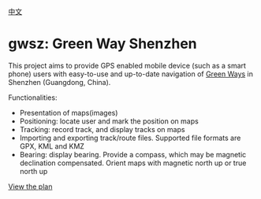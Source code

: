 [中文](README_zh_CN.md)

# gwsz: Green Way Shenzhen

This project aims to provide GPS enabled mobile device (such as a smart phone) users with easy-to-use and up-to-date navigation of [Green Ways](https://en.wikipedia.org/wiki/GD_Greenway) in Shenzhen (Guangdong, China).

Functionalities:

* Presentation of maps(images)
* Positioning: locate user and mark the position on maps
* Tracking: record track, and display tracks on maps
* Importing and exporting track/route files. Supported file formats are GPX, KML and KMZ
* Bearing: display bearing. Provide a compass, which may be magnetic declination compensated. Orient maps with magnetic north up or true north up


[View the plan](plan.md)

